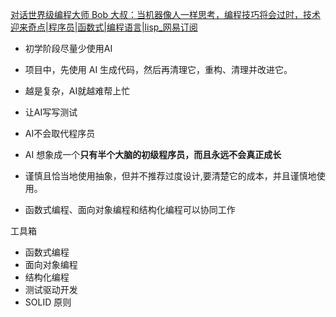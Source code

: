 [对话世界级编程大师 Bob 大叔：当机器像人一样思考，编程技巧将会过时，技术迎来奇点|程序员|函数式|编程语言|lisp_网易订阅](https://www.163.com/dy/article/JCCMJS5P0511K58A.html)
- 初学阶段尽量少使用AI
- 项目中，先使用 AI 生成代码，然后再清理它，重构、清理并改进它。
- 越是复杂，AI就越难帮上忙
- 让AI写写测试
- AI不会取代程序员
- AI 想象成一个**只有半个大脑的初级程序员，而且永远不会真正成长**

- 谨慎且恰当地使用抽象，但并不推荐过度设计,要清楚它的成本，并且谨慎地使用。

- 函数式编程、面向对象编程和结构化编程可以协同工作

工具箱
- 函数式编程
- 面向对象编程
- 结构化编程
- 测试驱动开发
- SOLID 原则